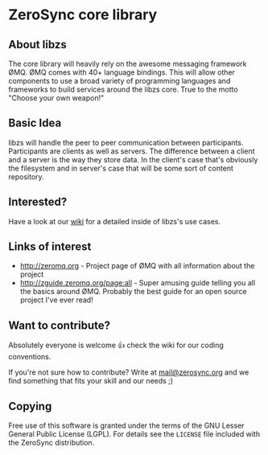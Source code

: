 # ZeroSync core library

## About libzs

The core library will heavily rely on the awesome messaging framework ØMQ. ØMQ comes with 40+ language bindings. This will allow other components to use a broad variety of programming languages and frameworks to build services around the libzs core. 
True to the motto "Choose your own weapon!"

## Basic Idea

libzs will handle the peer to peer communication between participants. Participants are clients as well as servers. The difference between a client and a server is the way they store data. In the client's case that's obviously the filesystem and in server's case that will be some sort of content repository. 

## Interested?

Have a look at our [wiki](http://wiki.libzs.zerosync.org) for a detailed inside of libzs's use cases.

## Links of interest

* http://zeromq.org - Project page of ØMQ with all information about the project
* http://zguide.zeromq.org/page:all - Super amusing guide telling you all the basics around ØMQ. Probably the best guide for an open source project I've ever read! 

## Want to contribute?

Absolutely everyone is welcome :+1: check the wiki for our coding conventions.

If you're not sure how to contribute? Write at mail@zerosync.org and we find something that fits your skill and our needs ;)

## Copying

Free use of this software is granted under the terms of the GNU Lesser General
Public License (LGPL). For details see the `LICENSE` file included with the ZeroSync distribution.
